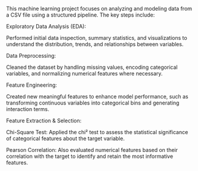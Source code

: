 This machine learning project focuses on analyzing and modeling data from a CSV file using a structured pipeline. The key steps include:

Exploratory Data Analysis (EDA): 

Performed initial data inspection, summary statistics, and visualizations to understand the distribution, trends, and relationships between variables.

Data Preprocessing: 

Cleaned the dataset by handling missing values, encoding categorical variables, and normalizing numerical features where necessary.

Feature Engineering: 

Created new meaningful features to enhance model performance, such as transforming continuous variables into categorical bins and generating interaction terms.

Feature Extraction & Selection:

Chi-Square Test: Applied the chi² test to assess the statistical significance of categorical features about the target variable.

Pearson Correlation: Also evaluated numerical features based on their correlation with the target to identify and retain the most informative features.
